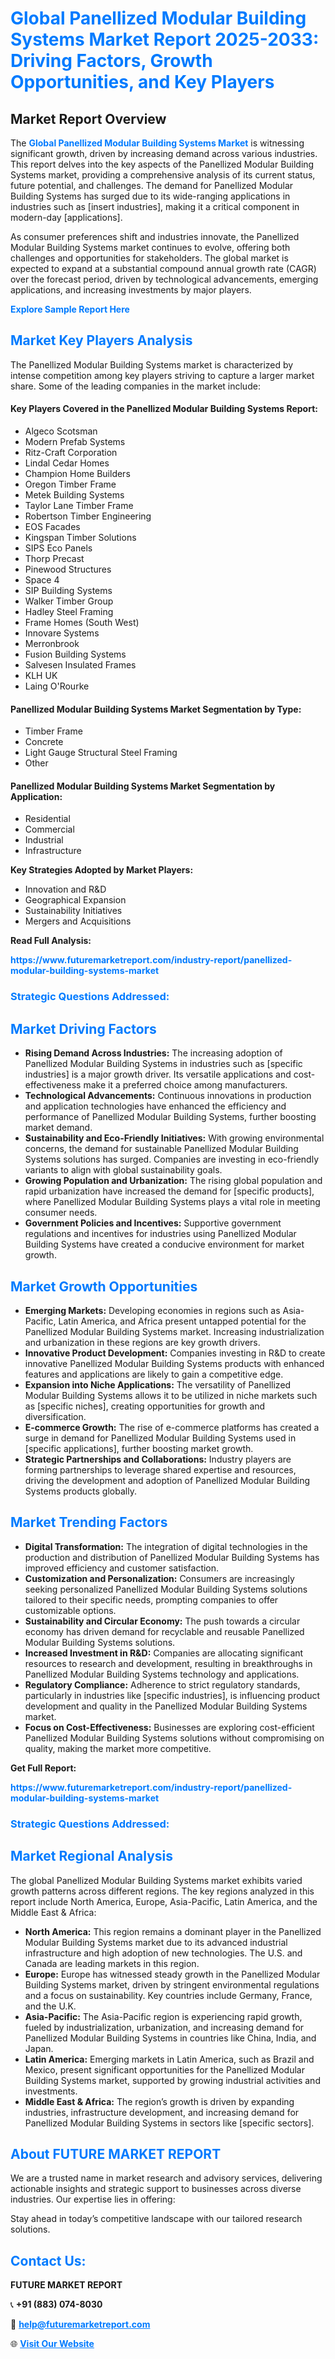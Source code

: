 <h1 style="color: #007BFF;">Global Panellized Modular Building Systems Market Report 2025-2033: Driving Factors, Growth Opportunities, and Key Players</h1>

<section id="overview">
<h2>Market Report Overview</h2>
<p>The <a href="https://www.futuremarketreport.com/industry-report/panellized-modular-building-systems-market" style="color: #007BFF; text-decoration: none;"><strong>Global Panellized Modular Building Systems Market</strong></a> is witnessing significant growth, driven by increasing demand across various industries. This report delves into the key aspects of the Panellized Modular Building Systems market, providing a comprehensive analysis of its current status, future potential, and challenges. The demand for Panellized Modular Building Systems has surged due to its wide-ranging applications in industries such as [insert industries], making it a critical component in modern-day [applications].</p>
<p>As consumer preferences shift and industries innovate, the Panellized Modular Building Systems market continues to evolve, offering both challenges and opportunities for stakeholders. The global market is expected to expand at a substantial compound annual growth rate (CAGR) over the forecast period, driven by technological advancements, emerging applications, and increasing investments by major players.</p>
</section>

<section id="overview">
<p><a href="https://www.futuremarketreport.com/request-sample/reportId=89250" style="color: #007BFF; text-decoration: none;"><strong>Explore Sample Report Here</strong></a></p>
</section>

<section id="key-players">
<h2 style="color: #007BFF;">Market Key Players Analysis</h2>
<p>The Panellized Modular Building Systems market is characterized by intense competition among key players striving to capture a larger market share. Some of the leading companies in the market include:</p>
<h4>Key Players Covered in the Panellized Modular Building Systems Report:</h4>
<ul><li>Algeco Scotsman</li><li>Modern Prefab Systems</li><li>Ritz-Craft Corporation</li><li>Lindal Cedar Homes</li><li>Champion Home Builders</li><li>Oregon Timber Frame</li><li>Metek Building Systems</li><li>Taylor Lane Timber Frame</li><li>Robertson Timber Engineering</li><li>EOS Facades</li><li>Kingspan Timber Solutions</li><li>SIPS Eco Panels</li><li>Thorp Precast</li><li>Pinewood Structures</li><li>Space 4</li><li>SIP Building Systems</li><li>Walker Timber Group</li><li>Hadley Steel Framing</li><li>Frame Homes (South West)</li><li>Innovare Systems</li><li>Merronbrook</li><li>Fusion Building Systems</li><li>Salvesen Insulated Frames</li><li>KLH UK</li><li>Laing O&#039;Rourke</li></ul>
<h4>Panellized Modular Building Systems Market Segmentation by Type:</h4>
<ul><li>Timber Frame</li><li>Concrete</li><li>Light Gauge Structural Steel Framing</li><li>Other</li></ul>

<h4>Panellized Modular Building Systems Market Segmentation by Application:</h4>
<ul><li>Residential</li><li>Commercial</li><li>Industrial</li><li>Infrastructure</li></ul>
<p><strong>Key Strategies Adopted by Market Players:</strong></p>
<ul>
<li>Innovation and R&D</li>
<li>Geographical Expansion</li>
<li>Sustainability Initiatives</li>
<li>Mergers and Acquisitions</li>
</ul>
</section>

<section>
<p><strong>Read Full Analysis: </strong></p><a href="https://www.futuremarketreport.com/industry-report/panellized-modular-building-systems-market" style="color: #007BFF; text-decoration: none;"><strong>https://www.futuremarketreport.com/industry-report/panellized-modular-building-systems-market</strong></a>
<h3 style="color: #007BFF;">Strategic Questions Addressed:</h3>
</section>

<section id="driving-factors">
<h2 style="color: #007BFF;">Market Driving Factors</h2>
<ul>
<li><strong>Rising Demand Across Industries:</strong> The increasing adoption of Panellized Modular Building Systems in industries such as [specific industries] is a major growth driver. Its versatile applications and cost-effectiveness make it a preferred choice among manufacturers.</li>
<li><strong>Technological Advancements:</strong> Continuous innovations in production and application technologies have enhanced the efficiency and performance of Panellized Modular Building Systems, further boosting market demand.</li>
<li><strong>Sustainability and Eco-Friendly Initiatives:</strong> With growing environmental concerns, the demand for sustainable Panellized Modular Building Systems solutions has surged. Companies are investing in eco-friendly variants to align with global sustainability goals.</li>
<li><strong>Growing Population and Urbanization:</strong> The rising global population and rapid urbanization have increased the demand for [specific products], where Panellized Modular Building Systems plays a vital role in meeting consumer needs.</li>
<li><strong>Government Policies and Incentives:</strong> Supportive government regulations and incentives for industries using Panellized Modular Building Systems have created a conducive environment for market growth.</li>
</ul>
</section>

<section id="growth-opportunities">
<h2 style="color: #007BFF;">Market Growth Opportunities</h2>
<ul>
<li><strong>Emerging Markets:</strong> Developing economies in regions such as Asia-Pacific, Latin America, and Africa present untapped potential for the Panellized Modular Building Systems market. Increasing industrialization and urbanization in these regions are key growth drivers.</li>
<li><strong>Innovative Product Development:</strong> Companies investing in R&D to create innovative Panellized Modular Building Systems products with enhanced features and applications are likely to gain a competitive edge.</li>
<li><strong>Expansion into Niche Applications:</strong> The versatility of Panellized Modular Building Systems allows it to be utilized in niche markets such as [specific niches], creating opportunities for growth and diversification.</li>
<li><strong>E-commerce Growth:</strong> The rise of e-commerce platforms has created a surge in demand for Panellized Modular Building Systems used in [specific applications], further boosting market growth.</li>
<li><strong>Strategic Partnerships and Collaborations:</strong> Industry players are forming partnerships to leverage shared expertise and resources, driving the development and adoption of Panellized Modular Building Systems products globally.</li>
</ul>
</section>

<section id="trending-factors">
<h2 style="color: #007BFF;">Market Trending Factors</h2>
<ul>
<li><strong>Digital Transformation:</strong> The integration of digital technologies in the production and distribution of Panellized Modular Building Systems has improved efficiency and customer satisfaction.</li>
<li><strong>Customization and Personalization:</strong> Consumers are increasingly seeking personalized Panellized Modular Building Systems solutions tailored to their specific needs, prompting companies to offer customizable options.</li>
<li><strong>Sustainability and Circular Economy:</strong> The push towards a circular economy has driven demand for recyclable and reusable Panellized Modular Building Systems solutions.</li>
<li><strong>Increased Investment in R&D:</strong> Companies are allocating significant resources to research and development, resulting in breakthroughs in Panellized Modular Building Systems technology and applications.</li>
<li><strong>Regulatory Compliance:</strong> Adherence to strict regulatory standards, particularly in industries like [specific industries], is influencing product development and quality in the Panellized Modular Building Systems market.</li>
<li><strong>Focus on Cost-Effectiveness:</strong> Businesses are exploring cost-efficient Panellized Modular Building Systems solutions without compromising on quality, making the market more competitive.</li>
</ul>
</section>

<section>
<p><strong>Get Full Report: </strong></p><a href="https://www.futuremarketreport.com/industry-report/panellized-modular-building-systems-market" style="color: #007BFF; text-decoration: none;"><strong>https://www.futuremarketreport.com/industry-report/panellized-modular-building-systems-market</strong></a>
<h3 style="color: #007BFF;">Strategic Questions Addressed:</h3>
</section>


<section id="regional-analysis">
<h2 style="color: #007BFF;">Market Regional Analysis</h2>
<p>The global Panellized Modular Building Systems market exhibits varied growth patterns across different regions. The key regions analyzed in this report include North America, Europe, Asia-Pacific, Latin America, and the Middle East & Africa:</p>
<ul>
<li><strong>North America:</strong> This region remains a dominant player in the Panellized Modular Building Systems market due to its advanced industrial infrastructure and high adoption of new technologies. The U.S. and Canada are leading markets in this region.</li>
<li><strong>Europe:</strong> Europe has witnessed steady growth in the Panellized Modular Building Systems market, driven by stringent environmental regulations and a focus on sustainability. Key countries include Germany, France, and the U.K.</li>
<li><strong>Asia-Pacific:</strong> The Asia-Pacific region is experiencing rapid growth, fueled by industrialization, urbanization, and increasing demand for Panellized Modular Building Systems in countries like China, India, and Japan.</li>
<li><strong>Latin America:</strong> Emerging markets in Latin America, such as Brazil and Mexico, present significant opportunities for the Panellized Modular Building Systems market, supported by growing industrial activities and investments.</li>
<li><strong>Middle East & Africa:</strong> The region’s growth is driven by expanding industries, infrastructure development, and increasing demand for Panellized Modular Building Systems in sectors like [specific sectors].</li>
</ul>
</section>

<footer>
<h2 style="color: #007BFF;">About FUTURE MARKET REPORT</h2>
<p>We are a trusted name in market research and advisory services, delivering actionable insights and strategic support to businesses across diverse industries. Our expertise lies in offering:</p>

<p>Stay ahead in today’s competitive landscape with our tailored research solutions.</p>

<h2 style="color: #007BFF;">Contact Us:</h2>
<p><strong>FUTURE MARKET REPORT</strong></p>
<p>📞 <strong>+91 (883) 074-8030</strong></p>
<p>📧 <strong><a href="mailto:help@futuremarketreport.com" style="color: #007BFF;">help@futuremarketreport.com</a></strong></p>
<p>🌐 <strong><a href="https://www.futuremarketreport.com/" style="color: #007BFF;">Visit Our Website</a></strong></p>
</footer>
